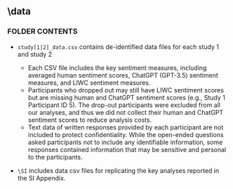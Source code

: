 ## \data

### FOLDER CONTENTS
* `study[1|2]_data.csv` contains de-identified data files for each study 1 and study 2
  - Each CSV file includes the key sentiment measures, including averaged human sentiment scores, ChatGPT (GPT-3.5) sentiment measures, and LIWC sentiment measures.
  - Participants who dropped out may still have LIWC sentiment scores but are missing human and ChatGPT sentiment scores (e.g., Study 1 Participant ID 5). The drop-out participants were excluded from all our analyses, and thus we did not collect their human and ChatGPT sentiment scores to reduce analysis costs.
  - Text data of written responses provided by each participant are not included to protect confidentiality. While the open-ended questions asked participants not to include any identifiable information, some responses contained information that may be sensitive and personal to the participants.

* `\SI` includes data csv files for replicating the key analyses reported in the SI Appendix.
